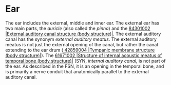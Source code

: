 # Ear

The ear includes the external, middle and inner ear. The external ear has two main parts, the  _auricle_ (also called the  _pinna_) and the [84301002 |External auditory canal structure (body structure)|](http://snomed.info/id/84301002). The external auditory canal has the synonym  _external auditory meatus_. The external auditory meatus is not just the external opening of the canal, but rather the canal extending to the ear drum ([ 42859004 |Tympanic membrane structure (body structure)|](http://snomed.info/id/42859004)). The [ 61671002 |Structure of internal acoustic meatus of temporal bone (body structure)|](http://snomed.info/id/61671002) (SYN,  _internal auditory canal,_ is not part of the ear. As described in the FSN, it is an opening in the temporal bone, and is primarily a nerve conduit that anatomically parallel to the external auditory canal.

